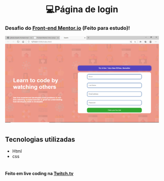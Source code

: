 <h1 align="center">💻Página de login</h1>

### Desafio do [Front-end Mentor.io](https://www.frontendmentor.io/challenges/intro-component-with-signup-form-5cf91bd49edda32581d28fd1) (**Feito para estudo**)!

<img src="images/ft1.PNG"/>

#

## Tecnologias utilizadas
* Html
* css
#

**Feito em live coding na [Twitch.tv](https://www.twitch.tv/videos/674804082)**